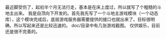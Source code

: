 最近脚受伤了，起初半个月无法行走，基本是在床上度过，所以就写了个粗糙的斗地主出来。
我是自顶向下开发的。首先我先写了一个斗地主游戏模块（一个动态库），这个模块完成后，底层游戏服务器需要提供的接口也就出来了。目标很明确，所以写起来还是比较迅速的。
doc/目录中有几张游戏截图。
仅供娱乐，目前还是很不完善的。
